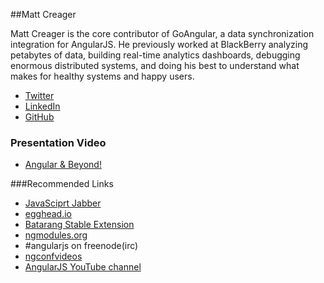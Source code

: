 ##Matt Creager

Matt Creager is the core contributor of GoAngular, a data synchronization integration for AngularJS. He previously worked at BlackBerry analyzing petabytes of data, building real-time analytics dashboards, debugging enormous distributed systems, and doing his best to understand what makes for healthy systems and happy users.

- [Twitter](https://twitter.com/matt_creager)
- [LinkedIn](https://ca.linkedin.com/in/matthewcreager)
- [GitHub](https://github.com/mattcreager)


### Presentation Video

- [Angular & Beyond!](https://www.youtube.com/watch?v=X7bO4Ol5TCk)

###Recommended Links

- [JavaSciprt Jabber](http://devchat.tv/js-jabber/)
- [egghead.io](https://egghead.io/)
- [Batarang Stable Extension](https://chrome.google.com/webstore/detail/angularjs-batarang-stable/niopocochgahfkiccpjmmpchncjoapek)
- [ngmodules.org](http://ngmodules.org/)
- #angularjs on freenode(irc)
- [ngconfvideos](https://www.youtube.com/user/ngconfvideos)
- [AngularJS YouTube channel](https://www.youtube.com/user/angularjs)
